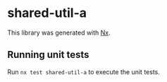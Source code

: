 # shared-util-a

This library was generated with [Nx](https://nx.dev).

## Running unit tests

Run `nx test shared-util-a` to execute the unit tests.
